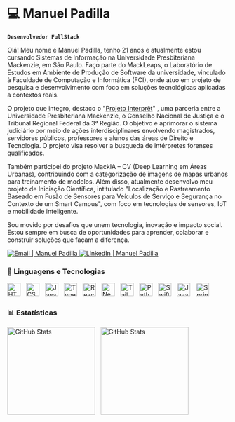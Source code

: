 # 💻 Manuel Padilla 
**`Desenvolvedor FullStack`**


Olá! Meu nome é Manuel Padilla, tenho 21 anos e atualmente estou cursando Sistemas de Informação na Universidade Presbiteriana Mackenzie, em São Paulo. Faço parte do MackLeaps, o Laboratório de Estudos em Ambiente de Produção de Software da universidade, vinculado à Faculdade de Computação e Informática (FCI), onde atuo em projeto de pesquisa e desenvolvimento com foco em soluções tecnológicas aplicadas a contextos reais.

O projeto que integro, destaco o  "[Projeto Interprêt](https://computacao.mackenzie.br/mackleaps/projetos/interpret/)" , uma parceria entre a Universidade Presbiteriana Mackenzie, o Conselho Nacional de Justiça e o Tribunal Regional Federal da 3ª Região. O objetivo é aprimorar o sistema judiciário por meio de ações interdisciplinares envolvendo magistrados, servidores públicos, professores e alunos das áreas de Direito e Tecnologia. O projeto visa resolver a busqueda de intérpretes forenses qualificados.

Também participei do projeto MackIA – CV (Deep Learning em Áreas Urbanas), contribuindo com a categorização de imagens de mapas urbanos para treinamento de modelos. Além disso, atualmente desenvolvo meu projeto de Iniciação Científica, intitulado "Localização e Rastreamento Baseado em Fusão de Sensores para Veículos de Serviço e Segurança no Contexto de um Smart Campus", com foco em tecnologias de sensores, IoT e mobilidade inteligente.

Sou movido por desafios que unem tecnologia, inovação e impacto social. Estou sempre em busca de oportunidades para aprender, colaborar e construir soluções que façam a diferença.

<p align="left">
  <a href="mailto:sanchezpadillamanuelfermin758@gmail.com">
    <img 
      alt="Email | Manuel Padilla" 
      title="Email | Manuel Padilla" 
      src="https://img.shields.io/badge/Email-D14836?style=for-the-badge&logo=gmail&logoColor=white"
    />
  </a>
  
  <a href="https://www.linkedin.com/in/manuel-sanchez-padilla-2847b5280/" target="_blank">
    <img 
      alt="LinkedIn | Manuel Padilla" 
      title="LinkedIn | Manuel Padilla" 
      src="https://img.shields.io/badge/LinkedIn-0A66C2?style=for-the-badge&logo=linkedin&logoColor=white"
    />
  </a>
</p>


### 🤖 Linguagens e Tecnologias

<img 
    align="left" 
    alt="HTML"
    title="HTML" 
    width="30px" 
    style="padding-right: 10px;" 
    src="https://cdn.jsdelivr.net/gh/devicons/devicon@latest/icons/html5/html5-original.svg" 
/>
<img 
    align="left" 
    alt="CSS" 
    title="CSS"
    width="30px" 
    style="padding-right: 10px;" 
    src="https://cdn.jsdelivr.net/gh/devicons/devicon@latest/icons/css3/css3-original.svg" 
/>
<img 
    align="left" 
    alt="JavaScript" 
    title="JavaScript"
    width="30px" 
    style="padding-right: 10px;" 
    src="https://cdn.jsdelivr.net/gh/devicons/devicon@latest/icons/javascript/javascript-original.svg" 
/>
<img 
    align="left" 
    alt="TypeScript"
    title="TypeScript" 
    width="30px" 
    style="padding-right: 10px;" 
    src="https://cdn.jsdelivr.net/gh/devicons/devicon@latest/icons/typescript/typescript-original.svg" 
/>
<img 
    align="left" 
    alt="React"
    title="React" 
    width="30px" 
    style="padding-right: 10px;" 
    src="https://cdn.jsdelivr.net/gh/devicons/devicon@latest/icons/react/react-original.svg" 
/>
<img 
    align="left" 
    alt="Next.js" 
    title="Next.js"
    width="30px" 
    style="padding-right: 10px;" 
    src="https://cdn.jsdelivr.net/gh/devicons/devicon@latest/icons/nextjs/nextjs-original.svg" 
/>

<img 
    align="left" 
    alt="Tailwind" 
    title="Tailwind"
    width="30px" 
    style="padding-right: 10px;" 
    src="https://cdn.jsdelivr.net/gh/devicons/devicon@latest/icons/tailwindcss/tailwindcss-original.svg" 
/>

<img 
    align="left" 
    alt="Python" 
    title="Python"
    width="30px" 
    style="padding-right: 10px;" 
    src="https://cdn.jsdelivr.net/gh/devicons/devicon@latest/icons/python/python-original.svg" 
/>

<img 
    align="left" 
    alt="Swift" 
    title="Swift"
    width="30px" 
    style="padding-right: 10px;" 
    src="https://cdn.jsdelivr.net/gh/devicons/devicon@latest/icons/swift/swift-original.svg"
/>

<img 
    align="left" 
    alt="Java" 
    title="Java"
    width="30px" 
    style="padding-right: 10px;" 
    src="https://cdn.jsdelivr.net/gh/devicons/devicon@latest/icons/java/java-original.svg"
/>

<img 
    align="left" 
    alt="Spring" 
    title="Spring"
    width="30px" 
    style="padding-right: 10px;" 
    src="https://cdn.jsdelivr.net/gh/devicons/devicon@latest/icons/spring/spring-original.svg"
/>

<br/>
<br/>


### 📊 Estatísticas

<p>
  <img 
    align="left" 
    alt="GitHub Stats" 
    height="200" 
    style="padding-right: 10px;" 
    src="https://github-readme-stats.vercel.app/api?username=Padilla-Manuel&show_icons=true&theme=tokyonight&include_all_commits=true&locale=pt-br" 
  />

<img 
      align="left" 
      alt="GitHub Stats" 
      height="200" 
      src="https://github-readme-stats.vercel.app/api/top-langs/?username=Padilla-Manuel&theme=tokyonight&layout=compact&custom_title=Tecnologias&langs_count=9" 
  />

</p>


